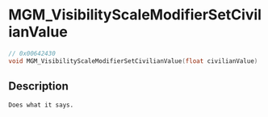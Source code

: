 # MGM_VisibilityScaleModifierSetCivilianValue
```c
// 0x00642430
void MGM_VisibilityScaleModifierSetCivilianValue(float civilianValue)
```
## Description
```
Does what it says.
```
